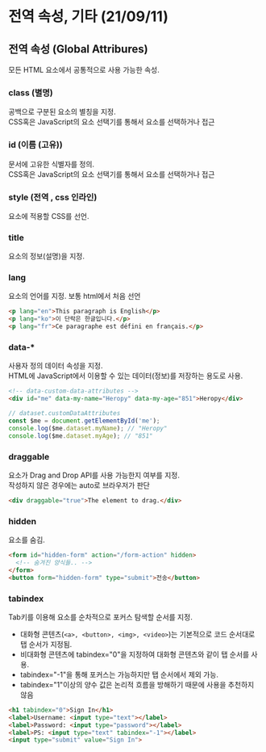 # 전역 속성, 기타 (21/09/11)

## 전역 속성 (Global Attribures)

모든 HTML 요소에서 공통적으로 사용 가능한 속성.

### class (별명)

공백으로 구분된 요소의 별칭을 지정.<br>
CSS혹은 JavaScript의 요소 선택기를 통해서 요소를 선택하거나 접근


### id (이름 (고유))

문서에 고유한 식별자를 정의. <br>
CSS혹은 JavaScript의 요소 선택기를 통해서 요소를 선택하거나 접근


### style (전역 , css 인라인)

요소에 적용할 CSS를 선언.


### title

요소의 정보(설명)을 지정.


### lang

요소의 언어를 지정. 보통 html에서 처음 선언

```html
<p lang="en">This paragraph is English</p>
<p lang="ko">이 단락은 한글입니다.</p>
<p lang="fr">Ce paragraphe est défini en français.</p>
```


### data-*

사용자 정의 데이터 속성을 지정.<br>
HTML에 JavaScript에서 이용할 수 있는 데이터(정보)를 저장하는 용도로 사용.

```html
<!-- data-custom-data-attributes -->
<div id="me" data-my-name="Heropy" data-my-age="851">Heropy</div>
```

```js
// dataset.customDataAttributes
const $me = document.getElementById('me');
console.log($me.dataset.myName); // "Heropy"
console.log($me.dataset.myAge); // "851"
```


### draggable

요소가 Drag and Drop API를 사용 가능한지 여부를 지정.<br>
작성하지 않은 경우에는 auto로 브라우저가 판단

```html
<div draggable="true">The element to drag.</div>
```


### hidden

요소를 숨김.

```html
<form id="hidden-form" action="/form-action" hidden>
  <!-- 숨겨진 양식들.. -->
</form>
<button form="hidden-form" type="submit">전송</button>
```


### tabindex

Tab키를 이용해 요소를 순차적으로 포커스 탐색할 순서를 지정.

- 대화형 콘텐츠(`<a>, <button>, <img>, <video>`)는 기본적으로 코드 순서대로 탭 순서가 지정됨.
- 비대화형 콘텐츠에 tabindex="0"을 지정하여 대화형 콘텐츠와 같이 탭 순서를 사용.
- tabindex="-1"을 통해 포커스는 가능하지만 탭 순서에서 제외 가능.
- tabindex="1"이상의 양수 값은 논리적 흐름을 방해하기 때문에 사용을 추천하지 않음

```html
<h1 tabindex="0">Sign In</h1>
<label>Username: <input type="text"></label>
<label>Password: <input type="password"></label>
<label>PS: <input type="text" tabindex="-1"></label>
<input type="submit" value="Sign In">
```